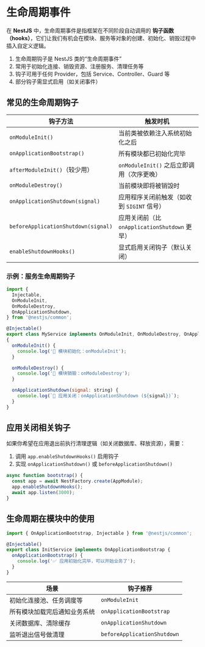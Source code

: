 # 生命周期事件

在 **NestJS** 中，生命周期事件是指框架在不同阶段自动调用的 **钩子函数（hooks）**，它们让我们有机会在模块、服务等对象的创建、初始化、销毁过程中插入自定义逻辑。



1. 生命周期钩子是 NestJS 类的“生命周期事件”
2. 常用于初始化连接、销毁资源、注册服务、清理任务等
3. 钩子可用于任何 Provider，包括 Service、Controller、Guard 等
4. 部分钩子需显式启用（如关闭事件）

## 常见的生命周期钩子

| 钩子方法                            | 触发时机                                      |
| ----------------------------------- | --------------------------------------------- |
| `onModuleInit()`                    | 当前类被依赖注入系统初始化之后                |
| `onApplicationBootstrap()`          | 所有模块都已初始化完毕                        |
| `afterModuleInit()`（较少用）       | `onModuleInit()` 之后立即调用（次序更晚）     |
| `onModuleDestroy()`                 | 当前模块即将被销毁时                          |
| `onApplicationShutdown(signal)`     | 应用程序关闭前触发（如收到 `SIGINT` 信号）    |
| `beforeApplicationShutdown(signal)` | 应用关闭前（比 `onApplicationShutdown` 更早） |
| `enableShutdownHooks()`             | 显式启用关闭钩子（默认关闭）                  |

### 示例：服务生命周期钩子

```js
import {
  Injectable,
  OnModuleInit,
  OnModuleDestroy,
  OnApplicationShutdown,
} from '@nestjs/common';

@Injectable()
export class MyService implements OnModuleInit, OnModuleDestroy, OnApplicationShutdown
{
  onModuleInit() {
    console.log('🚀 模块初始化：onModuleInit');
  }

  onModuleDestroy() {
    console.log('🧨 模块销毁：onModuleDestroy');
  }

  onApplicationShutdown(signal: string) {
    console.log(`🛑 应用关闭：onApplicationShutdown (${signal})`);
  }
}

```

## 应用关闭相关钩子

如果你希望在应用退出前执行清理逻辑（如关闭数据库、释放资源），需要：

1. 调用 `app.enableShutdownHooks()` 启用钩子
2. 实现 `onApplicationShutdown()` 或 `beforeApplicationShutdown()`

```js
async function bootstrap() {
  const app = await NestFactory.create(AppModule);
  app.enableShutdownHooks();
  await app.listen(3000);
}
```

## 生命周期在模块中的使用

```js
import { OnApplicationBootstrap, Injectable } from '@nestjs/common';

@Injectable()
export class InitService implements OnApplicationBootstrap {
  onApplicationBootstrap() {
    console.log('✅ 应用初始化完毕，可以开始业务了');
  }
}
```

| 场景                         | 钩子推荐                    |
| ---------------------------- | --------------------------- |
| 初始化连接池、任务调度等     | `onModuleInit`              |
| 所有模块加载完后通知业务系统 | `onApplicationBootstrap`    |
| 关闭数据库、清除缓存         | `onApplicationShutdown`     |
| 监听退出信号做清理           | `beforeApplicationShutdown` |